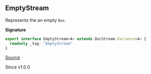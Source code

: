 ## EmptyStream

Represents the an empty `Doc`.

**Signature**

```ts
export interface EmptyStream<A> extends DocStream.Variance<A> {
  readonly _tag: "EmptyStream"
}
```

[Source](https://github.com/Effect-TS/effect/tree/main/packages/printer/src/DocStream.ts#L96)

Since v1.0.0